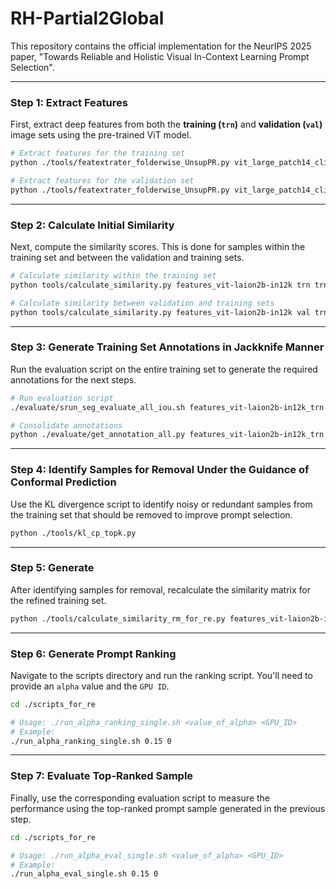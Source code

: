 # RH-Partial2Global
This repository contains the official implementation for the NeurIPS 2025 paper, "Towards Reliable and Holistic Visual In-Context Learning Prompt Selection".

---

### Step 1: Extract Features

First, extract deep features from both the **training (`trn`)** and **validation (`val`)** image sets using the pre-trained ViT model.

```bash
# Extract features for the training set
python ./tools/featextrater_folderwise_UnsupPR.py vit_large_patch14_clip_224.laion2b_ft_in12k features_vit-laion2b-in12k trn

# Extract features for the validation set
python ./tools/featextrater_folderwise_UnsupPR.py vit_large_patch14_clip_224.laion2b_ft_in12k features_vit-laion2b-in12k val
```

---

### Step 2: Calculate Initial Similarity

Next, compute the similarity scores. This is done for samples within the training set and between the validation and training sets.

```bash
# Calculate similarity within the training set
python tools/calculate_similarity.py features_vit-laion2b-in12k trn trn

# Calculate similarity between validation and training sets
python tools/calculate_similarity.py features_vit-laion2b-in12k val trn
```

---

### Step 3: Generate Training Set Annotations in Jackknife Manner

Run the evaluation script on the entire training set to generate the required annotations for the next steps.

```bash
# Run evaluation script
./evaluate/srun_seg_evaluate_all_iou.sh features_vit-laion2b-in12k_trn output_vit-laion2b_trn-all

# Consolidate annotations
python ./evaluate/get_annotation_all.py features_vit-laion2b-in12k_trn output_vit-laion2b_trn-all
```

---

### Step 4: Identify Samples for Removal Under the Guidance of Conformal Prediction

Use the KL divergence script to identify noisy or redundant samples from the training set that should be removed to improve prompt selection.

```bash
python ./tools/kl_cp_topk.py
```

---

### Step 5: Generate 

After identifying samples for removal, recalculate the similarity matrix for the refined training set.

```bash
python ./tools/calculate_similarity_rm_for_re.py features_vit-laion2b-in21k val trn
```

---

### Step 6: Generate Prompt Ranking

Navigate to the scripts directory and run the ranking script. You'll need to provide an `alpha` value and the `GPU ID`.

```bash
cd ./scripts_for_re

# Usage: ./run_alpha_ranking_single.sh <value_of_alpha> <GPU_ID>
# Example:
./run_alpha_ranking_single.sh 0.15 0
```

---

### Step 7: Evaluate Top-Ranked Sample

Finally, use the corresponding evaluation script to measure the performance using the top-ranked prompt sample generated in the previous step.

```bash
cd ./scripts_for_re

# Usage: ./run_alpha_eval_single.sh <value_of_alpha> <GPU_ID>
# Example:
./run_alpha_eval_single.sh 0.15 0
```